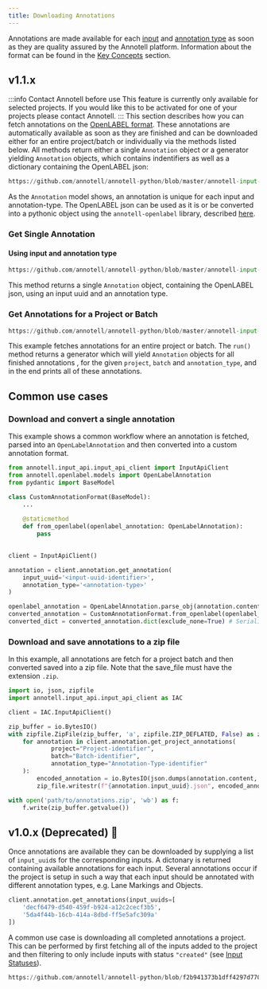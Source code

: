 ```yaml
---
title: Downloading Annotations
---
```


Annotations are made available for each [input](overview) and [annotation type](annotation_types) as soon as they are quality assured by the Annotell platform. Information about the format can be found in the [Key Concepts](../key_concepts.md#annotation) section.



## v1.1.x
:::info Contact Annotell before use
This feature is currently only available for selected projects. If you would like this to be activated for one of your
projects please contact Annotell.
:::
This section describes how you can fetch annotations on the [OpenLABEL format](../openlabel/openlabel-format). These 
annotations are automatically available as soon as they are finished and can be downloaded either for an entire 
project/batch or individually via the methods listed below. All methods return either a single `Annotation` object or 
a generator yielding `Annotation` objects, which contains indentifiers as well as a dictionary containing the OpenLABEL 
json:

```python reference
https://github.com/annotell/annotell-python/blob/master/annotell-input-api/annotell/input_api/model/annotation/client_annotation.py#L7-L13
```

As the `Annotation` model shows, an annotation is unique for each input and annotation-type.
The OpenLABEL json can be used as it is or be converted into a pythonic object using the `annotell-openlabel` library, described
[here](../openlabel/python-client).

### Get Single Annotation

#### Using input and annotation type
```python reference
https://github.com/annotell/annotell-python/blob/master/annotell-input-api/examples/get_annotation.py#L7-L10
```

This method returns a single `Annotation` object, containing the OpenLABEL json, using an input uuid and an annotation type.
### Get Annotations for a Project or Batch
```python reference
https://github.com/annotell/annotell-python/blob/master/annotell-input-api/examples/get_project_annotations.py#L8-L23
```
This example fetches annotations for an entire project or batch. The `run()` method returns a generator which will yield `Annotation` objects for all finished annotations
, for the given `project`, `batch` and `annotation_type`, and in the end prints all of these annotations.


## Common use cases

### Download and convert a single annotation

This example shows a common workflow where an annotation is fetched, parsed into an `OpenLabelAnnotation` and then 
converted into a custom annotation format. 

```python
from annotell.input_api.input_api_client import InputApiClient
from annotell.openlabel.models import OpenLabelAnnotation
from pydantic import BaseModel

class CustomAnnotationFormat(BaseModel):
    ...
    
    @staticmethod
    def from_openlabel(openlabel_annotation: OpenLabelAnnotation):
        pass

    
client = InputApiClient()

annotation = client.annotation.get_annotation(
    input_uuid='<input-uuid-identifier>',
    annotation_type='<annotation-type>'
)

openlabel_annotation = OpenLabelAnnotation.parse_obj(annotation.content) # Create pydantic object
converted_annotation = CustomAnnotationFormat.from_openlabel(openlabel_annotation=openlabel_annotation) # Convert annotation
converted_dict = converted_annotation.dict(exclude_none=True) # Serialize to dict (or json)
```



### Download and save annotations to a zip file

In this example, all annotations are fetch for a project batch and then converted saved into a zip file. Note that the
save_file must have the extension `.zip`. 

```python
import io, json, zipfile
import annotell.input_api.input_api_client as IAC

client = IAC.InputApiClient()

zip_buffer = io.BytesIO()
with zipfile.ZipFile(zip_buffer, 'a', zipfile.ZIP_DEFLATED, False) as zip_file:
    for annotation in client.annotation.get_project_annotations(
            project="Project-identifier",
            batch="Batch-identifier",
            annotation_type="Annotation-Type-identifier"
    ):
        encoded_annotation = io.BytesIO(json.dumps(annotation.content, indent=4).encode())
        zip_file.writestr(f"{annotation.input_uuid}.json", encoded_annotation.getvalue())

with open('path/to/annotations.zip', 'wb') as f:
    f.write(zip_buffer.getvalue())
```



## v1.0.x (Deprecated) 🚨

Once annotations are available they can be downloaded by supplying a list of `input_uuid`s for the corresponding inputs. A dictonary is returned containing available annotations for each input. Several annotations occur if the project is setup in such a way that each input should be annotated with different annotation types, e.g. Lane Markings and Objects.

```python
client.annotation.get_annotations(input_uuids=[
    'decf6479-d540-459f-b924-a12c2cecf3b5',
    '5da4f44b-16cb-414a-8dbd-ff5e5afc309a'
])
```

A common use case is downloading all completed annotations a project. This can be performed by first fetching all of the inputs added to the project and then filtering to only include inputs with status `"created"` (see [Input Statuses](working_with_inputs#input-status)).

```python reference
https://github.com/annotell/annotell-python/blob/f2b941373b1dff4297d7705ef0f2587eadbca7b3/annotell-input-api/examples/download_annotations.py#L10-L12
```
